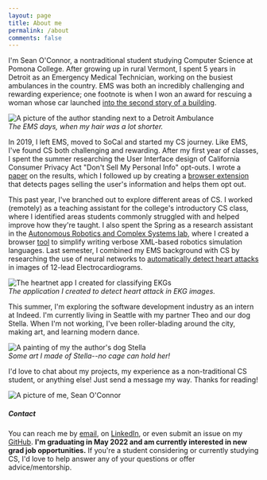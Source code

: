 ```yaml
---
layout: page
title: About me
permalink: /about
comments: false
---
```


<div class="row justify-content-between">
<div class="col-md-8 pr-5">

<p>I'm Sean O'Connor, a nontraditional student studying Computer Science at Pomona College.  After growing up in rural Vermont, I spent 5 years in Detroit as an Emergency Medical Technician, working on the busiest ambulances in the country.  EMS was both an incredibly challenging and rewarding experience; one footnote is when I won an award for rescuing a woman whose car launched <a target="_blank" href="https://www.clickondetroit.com/news/2017/08/18/man-partially-ejected-through-sunroof-killed-in-rollover-crash-on-fenkell-ave-in-detroit/">into the second story of a building</a>.</p>

<p class="mb-5"><img class="shadow-lg" src="{{site.baseurl}}/assets/images/ems_photo.jpg" alt="A picture of the author standing next to a Detroit Ambulance" /><br><i>The EMS days, when my hair was a lot shorter.</i></p>

<p>In 2019, I left EMS, moved to SoCal and started my CS journey.  Like EMS, I've found CS both challenging and rewarding.  After my first year of classes, I spent the summer researching the User Interface design of California Consumer Privacy Act "Don't Sell My Personal Info" opt-outs.  I wrote a <a target="_blank" href="https://arxiv.org/abs/2009.07884">paper</a> on the results, which I followed up by creating a <a target="_blank" href="https://github.com/oapostrophe/Who-sSellingMyInfo-">browser extension</a> that detects pages selling the user's information and helps them opt out.</p>

<p>This past year, I've branched out to explore different areas of CS.  I worked (remotely) as a teaching assistant for the college's introductory CS class, where I identified areas students commonly struggled with and helped improve how they're taught.  I also spent the Spring as a research assistant in the <a target="_blank" href="https://cs.pomona.edu/~ajc/arcslab/">Autonomous Robotics and Complex Systems lab</a>, where I created a browser <a target="_blank" href="https://github.com/oapostrophe/arms2">tool</a> to simplify writing verbose XML-based robotics simulation languages.  Last semester, I combined my EMS background with CS by researching the use of neural networks to <a target="_blank" href="https://github.com/oapostrophe/HeartNet">automatically detect heart attacks</a> in images of 12-lead Electrocardiograms.</p>

<p class="mb-5"><img class="shadow-lg" src="{{site.baseurl}}/assets/images/heartnet.png" alt="The heartnet app I created for classifying EKGs" /><br><i>The application I created to detect heart attack in EKG images.</i></p>

<p>This summer, I'm exploring the software development industry as an intern at Indeed.  I'm currently living in Seattle with my partner Theo and our dog Stella.  When I'm not working, I've been roller-blading around the city, making art, and learning modern dance.</p>

<p class="mb-5"><img class="shadow-lg" src="{{site.baseurl}}/assets/images/stella_art.jpg" alt="A painting of my the author's dog Stella" /><br><i>Some art I made of Stella--no cage can hold her!</i></p>

<p>I'd love to chat about my projects, my experience as a non-traditional CS student, or anything else!  Just send a message my way.  Thanks for reading!</p>
</div>
<div class="col-md-4">

<div class="sticky-top sticky-top-80">
<p class="mb-5"><img class="shadow-lg" src="{{site.baseurl}}/assets/images/profile_pic.jpg" alt="A picture of me, Sean O'Connor" /></p>
<h5> Contact </h5>

<p>You can reach me by <a target="_blank" href="mailto:swow2015@mymail.pomona.edu">email</a>, on <a target="_blank" href="https://www.linkedin.com/in/oapostrophe/">LinkedIn</a>, or even submit an issue on my <a target="_blank" href="https://github.com/">GitHub</a>.  <b>I'm graduating in May 2022 and am currently interested in new grad job opportunities.</b>  If you're a student considering or currently studying CS, I'd love to help answer any of your questions or offer advice/mentorship.
</p>
</div>
</div>
